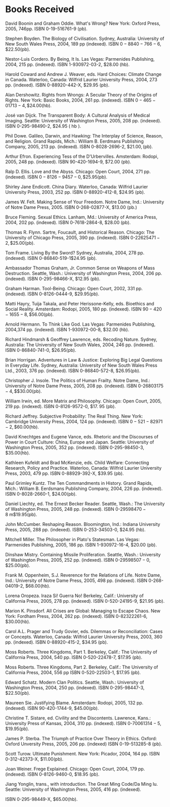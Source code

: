 # Books Received 

David Boonin and Graham Oddie. What's Wrong? New York: Oxford Press, 2005, $746 \mathrm{pp}$. ISBN 0-19-516761-9 (pb).

Stephen Boyden. The Biology of Civilisation. Sydney, Australia: University of New South Wales Press, 2004, 189 pp (indexed). ISBN $0-8840-766-6, \$ 22.50(\mathrm{pb})$.

Nestor-Luis Cordero. By Being, It Is. Las Vegas: Parmenides Publishing, 2004, 215 pp. (indexed). ISBN 1-930972-03-2, $\$ 28.00$ (hb).

Harold Coward and Andrew J. Weaver, eds. Hard Choices: Climate Change in Canada. Waterloo, Canada: Wilfrid Laurier University Press, 2004, 273 pp. (indexed). ISBN 0-88920-442-X, \$29.95 (pb).

Alan Dershowitz. Rights from Wrongs: A Secular Theory of the Origins of Rights. New York: Basic Books, 2004, 261 pp. (indexed). ISBN $0-465-01713-4, \$ 24.00(\mathrm{hb})$.

José van Dijck. The Transparent Body: A Cultural Analysis of Medical Imaging. Seattle: University of Washington Press, 2005, 208 pp. (indexed). ISBN 0-295-98490-2, $\$ 24.95$ ( $\mathrm{hb}$ ).

Phil Dowe. Galileo, Darwin, and Hawking: The Interplay of Science, Reason, and Religion. Grand Rapids, Mich.: William B. Eerdmans Publishing Company, 2005, 213 pp. (indexed). ISBN 0-8028-2696-2, $\$ 21.00,(\mathrm{pb})$.

Arthur Efron. Experiencing Tess of the D'Urbervilles. Amsterdam: Rodopi, 2005, 248 pp. (indexed). ISBN 90-420-1694-9, $\$ 72.00$ (pb).

Ralp D. Ellis. Love and the Abyss. Chicago: Open Court, 2004, 271 pp. (indexed). ISBN $0-8126-9457-0, \$ 25.95(\mathrm{pb})$.

Shirley Jane Endicott. China Diary. Waterloo, Canada: Wilfrid Laurier University Press, 2003, 252 pp. ISBN 0-88920-412-8, \$24.95 (pb).

James W. Felt. Making Sense of Your Freedom. Notre Dame, Ind.: University of Notre Dame Press, 2005. ISBN 0-268-02877-X, $\$ 13.00$ (pb.)

Bruce Fleming. Sexual Ethics. Lanham, Md.: University of America Press, 2004, 202 pp. (indexed). ISBN 0-7618-2864-8, $\$ 28.00$ (pb).

Thomas R. Flynn. Sartre, Foucault, and Historical Reason. Chicago: The University of Chicago Press, 2005, 390 pp. (indexed). ISBN 0-226$25471-2, \$ 25.00(\mathrm{pb})$.

Tom Frame. Living By the Sword? Sydney, Australia, 2004, 278 pp. (indexed). ISBN 0-86840-519-1\$24.95 (pb).

Ambassador Thomas Graham, Jr. Common Sense on Weapons of Mass Destruction. Seattle, Wash.: University of Washington Press, 2004, 206 pp. (indexed). ISBN 0-295-98466-X, $\$ 12.95$ (pb).

Graham Harman. Tool-Being. Chicago: Open Court, 2002, 331 pp. (indexed). ISBN 0-8126-0444-9, $\$ 29.95(\mathrm{pb})$.

Matti Hayry, Tuija Takala, and Peter Herissone-Kelly, eds. Bioethics and Social Reality. Amsterdam: Rodopi, 2005, 180 pp. (indexed). ISBN $90-420-1655-8, \$ 56.00(\mathrm{pb})$.

Arnold Hermann. To Think Like God. Las Vegas: Parmenides Publishing, 2004,374 pp. (indexed). ISBN 1-930972-00-8, $\$ 32.00$ (hb).

Richard Hindmarsh \& Geoffrey Lawrence, eds. Recoding Nature. Sydney, Australia: The University of New South Wales, 2004, 246 pp. (indexed). ISBN 0-86840-741-0, $\$ 26.95(\mathrm{pb})$.

Brian Horrigan. Adventures in Law \& Justice: Exploring Big Legal Questions in Everyday Life. Sydney, Australia: University of New South Wales Press Ltd., 2003, 376 pp. (indexed). ISBN 0-86840-572-8, $\$ 26.95(\mathrm{pb})$.

Christopher J. Insole. The Politics of Human Frailty. Notre Dame, Ind.: University of Notre Dame Press, 2005, 208 pp. (indexed). ISBN 0-268$03175-4, \$ \$ 30.00(\mathrm{pb})$.

William Irwin, ed. More Matrix and Philosophy. Chicago: Open Court, 2005, 219 pp. (indexed). ISBN 0-8126-9572-0, \$17. 95 (pb).

Richard Jeffrey. Subjective Probability: The Real Thing. New York: Cambridge University Press, 2004, 124 pp. (indexed). ISBN $0-521-82971-2, \$ 60.00(\mathrm{hb})$.

David Knechtges and Eugene Vance, eds. Rhetoric and the Discourses of Power in Court Culture: China, Europe and Japan. Seattle: University of Washington Press, 2005, 352 pp. (indexed). ISBN 0-295-98450-3, $\$ 35.00(\mathrm{hb})$.

Kathleen Kufeldt and Brad McKenzie, eds. Child Welfare: Connecting Research, Policy and Practice. Waterloo, Canada: Wilfrid Laurier University Press, 2003, 479 pp. ISBN 0-88929-392-X, $\$ 39.95$ (pb).

Paul Grimley Kuntz. The Ten Commandments in History. Grand Rapids, Mich.: William B. Eerdsmans Publishing Company, 2004, 226 pp. (indexed). ISBN 0-8028-2660-1, $\$ 24.00(\mathrm{pb})$.

Daniel Liechty, ed. The Ernest Becker Reader. Seattle, Wash.: The University of Washington Press, 2005, 248 pp. (indexed). ISBN 0-295$98470-8 \mathrm{~m} \$ 19.95(\mathrm{pb})$.

John McCumber. Reshaping Reason. Bloomington, Ind.: Indiana University Press, 2005, 288 pp. (indexed). ISBN 0-253-34503-0, $\$ 24.95$ $(\mathrm{hb})$.

Mitchell Miller. The Philosopher in Plato's Statesman. Las Vegas: Parmenides Publishing, 2005, 186 pp. ISBN 1-930972-16-4, \$20.00 (pb).

Dinshaw Mistry. Containing Missile Proliferation. Seattle, Wash.: University of Washington Press, 2005, 252 pp. (indexed). ISBN 0-295$98507-0, \$ 25.00(\mathrm{pb})$.

Frank M. Oppenheim, S.J. Reverence for the Relations of Life. Notre Dame, Ind.: University of Notre Dame Press, 2005, 498 pp. (indexed). ISBN 0-268-04019-2, $\$ 68.00(\mathrm{hb})$.

Lorena Oropeza. Iraza Si! Guerra No! Berkeley, Calif.: University of California Press, 2005, 278 pp. (indexed). ISBN 0-520-24195-9, \$21.95 $(\mathrm{pb})$.

Marion K. Pinsdorf. All Crises are Global: Managing to Escape Chaos. New York: Fordham Press, 2004, 262 pp. (indexed). ISBN 0-82322261-6, $\$ 30.00(\mathrm{hb})$.

Carol A.L. Prager and Trudy Govier, eds. Dilemmas or Reconciliation: Cases or Concepts. Waterloo, Canada: Wilfrid Laurier University Press, 2003, 360 pp. (indexed). ISBN 0-88920-415-2, \$34.95 (pb).

Moss Roberts. Three Kingdoms, Part 1. Berkeley, Calif.: The University of California Press, 2004, 540 pp. ISBN 0-520-22478-7, \$17.95 (pb).

Moss Roberts. Three Kingdoms, Part 2. Berkeley, Calif.: The University of California Press, 2004, 556 pp ISBN 0-520-22503-1, \$17.95 (pb).

Edward Schatz. Modern Clan Politics. Seattle, Wash.: University of Washington Press, 2004, 250 pp. (indexed). ISBN 0-295-98447-3, $\$ 22.50(\mathrm{pb})$.

Maureen Sie. Justifying Blame. Amsterdam: Rodopi, 2005, 132 pp. (indexed). ISBN 90-420-1744-9, $\$ 45.00(\mathrm{pb})$.

Christine T. Sistare, ed. Civility and the Discontents. Lawrence, Kans.: University Press of Kansas, 2004, 310 pp. (indexed). ISBN 0-700$61314-5, \$ 19.95(\mathrm{pb})$.

James P. Sterba. The Triumph of Practice Over Theory in Ethics. Oxford: Oxford Unversity Press, 2005, 206 pp. (indexed) ISBN 0-19-513285-8 $(\mathrm{pb})$.

Scott Turow. Ultimate Punishment. New York: Picador, 2004, 164 pp. ISBN 0-312-42373-X, $\$ 11.00(\mathrm{pb})$.

Joan Weiner. Frege Explained. Chicago: Open Court, 2004, 179 pp. (indexed). ISBN 0-8126-9460-0, $\$ 18.95$ (pb).

Jiang Yonglin, trans., with introduction. The Great Ming Code/Da Ming lu. Seattle: University of Washington Press, 2005, 416 pp. (indexed).

ISBN 0-295-98449-X, $\$ 65.00(\mathrm{hb})$.